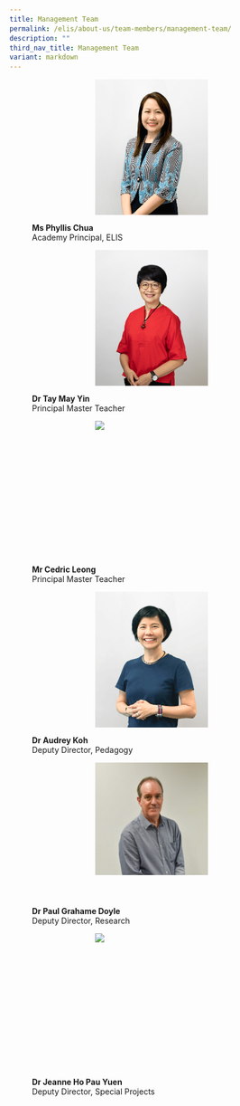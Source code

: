 ```yaml
---
title: Management Team
permalink: /elis/about-us/team-members/management-team/
description: ""
third_nav_title: Management Team
variant: markdown
---
```

<figure>
<p><a href="/elis/about-us/team-members/management-team/ms-phyllis-chua">
	</a></p><div style="width: 50%;margin: 0 auto;" class="imgCrop"><a href="/elis/about-us/team-members/management-team/ms-phyllis-chua/">
		<img src="/images/Phyllis__1_.png" class="m-0"></a></div><a href="/elis/about-us/team-members/management-team/ms-phyllis-chua">
</a><p></p>
<figcaption><b>Ms Phyllis Chua</b><br>Academy Principal, ELIS</figcaption>
</figure>

<p class="display-hidden"></p>

<figure>
<p><a href="/elis/about-us/team-members/management-team/dr-tay-may-yin/">
	</a></p><div style="width: 50%;margin: 0 auto;" class="imgCrop"><a href="/elis/about-us/team-members/management-team/dr-tay-may-yin/">
		<img src="/images/Team%20Members/May%20Yin_Use%20for%20website.jpg" class="m-0"></a></div><a href="/elis/about-us/team-members/management-team/dr-tay-may-yin/">
</a><p></p>
	<figcaption><b>Dr Tay May Yin</b><br>Principal Master Teacher</figcaption>
</figure>

<figure>
<p><a href="/elis/about-us/team-members/management-team/mr-cedric-leong/">
	</a></p><div style="width: 50%;margin: 0 auto;" class="imgCrop"><a href="/elis/about-us/team-members/management-team/mr-cedric-leong/">
		<img src="/images/Team%20Members/Cedric_Use%20for%20website.jpg" class="m-0"></a></div><a href="/elis/about-us/team-members/management-team/mr-cedric-leong/">
</a><p></p>
	<figcaption><b>Mr Cedric Leong</b><br>Principal Master Teacher</figcaption>
</figure>

<figure>
<p><a href="https://elis.moe.edu.sg/team-members/management-team/dr-audrey-koh/">
</a></p><div style="width: 50%;margin: 0 auto;" class="imgCrop"><a href="https://elis.moe.edu.sg/team-members/management-team/dr-audrey-koh/">
		<img src="/images/Team%20Members/Audrey.png" class="m-0"></a></div>
<p></p>
	<figcaption><b>Dr Audrey Koh</b><br>Deputy Director, Pedagogy </figcaption>
</figure>

<figure>
<p><a href="/elis/about-us/team-members/management-team/dr-paul-grahame-doyle/">
</a></p><div style="width: 50%;margin: 0 auto;" class="imgCrop"><a href="/elis/about-us/team-members/management-team/dr-paul-grahame-doyle/">
		<img src="/images/PODCAST/Paul_2.jpg" class="m-0"></a></div>
<p></p>
	<figcaption><b>Dr Paul Grahame Doyle</b><br>Deputy Director, Research</figcaption>
</figure>

<figure>
<p><a href="/elis/about-us/team-members/management-team/dr-jeanne-ho/">
</a></p><div style="width: 50%;margin: 0 auto;" class="imgCrop"><a href="/elis/about-us/team-members/management-team/dr-jeanne-ho/">
		<img src="/images/Team%20Members/Jeanne__Use%20for%20website.jpg" class="m-0"></a></div>
<p></p>
	<figcaption><b>Dr Jeanne Ho Pau Yuen</b><br>Deputy Director, Special Projects</figcaption>
</figure>



<style>
.content {
	display: grid !important;
	grid-template-columns: repeat(2, 1fr) !important;
	}
	
@media screen and (max-width: 576px) {
		.content {
			display: grid !important;
			grid-template-columns: repeat(1, 1fr) !important;
			}
		.display-hidden {
			display: none !important;
			visibility: hidden !important;
		}
	}
	
	.content figure {
		margin: 2em;
	}
	
	.m-0 {
		margin: 0 !important;
	}
.imgCrop {
    width: 200px !important;
    aspect-ratio: 5/6;
		overflow: hidden;
}
</style>